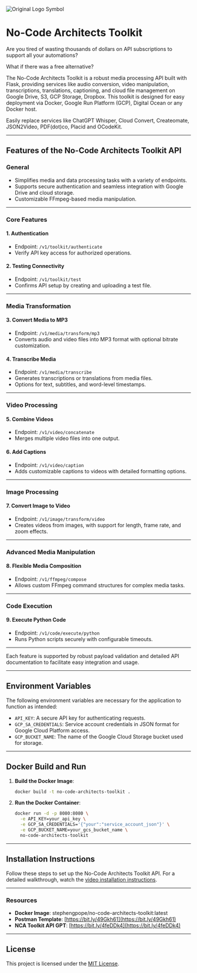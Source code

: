 
![Original Logo Symbol](https://github.com/user-attachments/assets/75173cf4-2502-4710-998b-6b81740ae1bd)

# No-Code Architects Toolkit

Are you tired of wasting thousands of dollars on API subscriptions to support all your automations?

What if there was a free alternative?

The No-Code Architects Toolkit is a robust media processing API built with Flask, providing services like audio conversion, video manipulation, transcriptions, translations, captioning, and cloud file management on Google Drive, S3, GCP Storage, Dropbox. This toolkit is designed for easy deployment via Docker, Google Run Platform (GCP), Digital Ocean or any Docker host.

Easily replace services like ChatGPT Whisper, Cloud Convert, Createomate, JSON2Video, PDF(dot)co, Placid and OCodeKit.

---

## Features of the No-Code Architects Toolkit API

### General
- Simplifies media and data processing tasks with a variety of endpoints.
- Supports secure authentication and seamless integration with Google Drive and cloud storage.
- Customizable FFmpeg-based media manipulation.

---

### Core Features
#### 1. **Authentication**
   - Endpoint: `/v1/toolkit/authenticate`
   - Verify API key access for authorized operations.

#### 2. **Testing Connectivity**
   - Endpoint: `/v1/toolkit/test`
   - Confirms API setup by creating and uploading a test file.

---

### Media Transformation
#### 3. **Convert Media to MP3**
   - Endpoint: `/v1/media/transform/mp3`
   - Converts audio and video files into MP3 format with optional bitrate customization.

#### 4. **Transcribe Media**
   - Endpoint: `/v1/media/transcribe`
   - Generates transcriptions or translations from media files.
   - Options for text, subtitles, and word-level timestamps.

---

### Video Processing
#### 5. **Combine Videos**
   - Endpoint: `/v1/video/concatenate`
   - Merges multiple video files into one output.

#### 6. **Add Captions**
   - Endpoint: `/v1/video/caption`
   - Adds customizable captions to videos with detailed formatting options.

---

### Image Processing
#### 7. **Convert Image to Video**
   - Endpoint: `/v1/image/transform/video`
   - Creates videos from images, with support for length, frame rate, and zoom effects.

---

### Advanced Media Manipulation
#### 8. **Flexible Media Composition**
   - Endpoint: `/v1/ffmpeg/compose`
   - Allows custom FFmpeg command structures for complex media tasks.

---

### Code Execution
#### 9. **Execute Python Code**
   - Endpoint: `/v1/code/execute/python`
   - Runs Python scripts securely with configurable timeouts.

---

Each feature is supported by robust payload validation and detailed API documentation to facilitate easy integration and usage.

---

## Environment Variables

The following environment variables are necessary for the application to function as intended:

- `API_KEY`: A secure API key for authenticating requests.
- `GCP_SA_CREDENTIALS`: Service account credentials in JSON format for Google Cloud Platform access.
- `GCP_BUCKET_NAME`: The name of the Google Cloud Storage bucket used for storage.

---

## Docker Build and Run

1. **Build the Docker Image**:

   ```bash
   docker build -t no-code-architects-toolkit .
   ```

2. **Run the Docker Container**:

   ```bash
   docker run -d -p 8080:8080 \
     -e API_KEY=your_api_key \
     -e GCP_SA_CREDENTIALS='{"your":"service_account_json"}' \
     -e GCP_BUCKET_NAME=your_gcs_bucket_name \
     no-code-architects-toolkit
   ```

---

## Installation Instructions

Follow these steps to set up the No-Code Architects Toolkit API. For a detailed walkthrough, watch the [video installation instructions](https://youtu.be/6bC93sek9v8).

---

### Resources

- **Docker Image**: stephengpope/no-code-architects-toolkit:latest
- **Postman Template**: [https://bit.ly/49Gkh61](https://bit.ly/49Gkh61)
- **NCA Toolkit API GPT**: [https://bit.ly/4feDDk4](https://bit.ly/4feDDk4)

---

## License

This project is licensed under the [MIT License](LICENSE).
